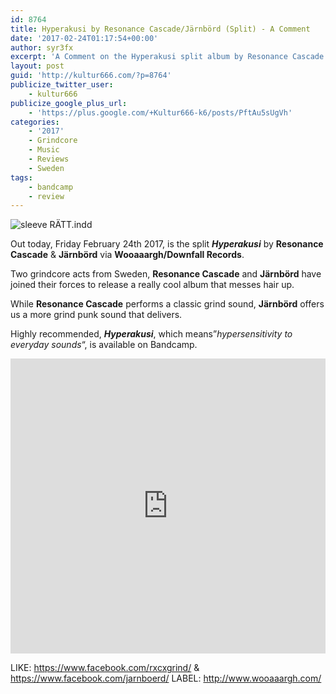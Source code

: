 ```yaml
---
id: 8764
title: Hyperakusi by Resonance Cascade/Järnbörd (Split) - A Comment
date: '2017-02-24T01:17:54+00:00'
author: syr3fx
excerpt: 'A Comment on the Hyperakusi split album by Resonance Cascade and Järnbörd (2017).'
layout: post
guid: 'http://kultur666.com/?p=8764'
publicize_twitter_user:
    - kultur666
publicize_google_plus_url:
    - 'https://plus.google.com/+Kultur666-k6/posts/PftAu5sUgVh'
categories:
    - '2017'
    - Grindcore
    - Music
    - Reviews
    - Sweden
tags:
    - bandcamp
    - review
---
```


![sleeve RÄTT.indd](http://localhost:8080/wp-content/uploads/2017/02/rc-jb-split-cover-1400px.jpg?w=680)

Out today, Friday February 24th 2017, is the split ***Hyperakusi*** by **Resonance Cascade** &amp; **Järnbörd** via **Wooaaargh/Downfall Records**.

Two grindcore acts from Sweden, **Resonance Cascade** and **Järnbörd** have joined their forces to release a really cool album that messes hair up.

While **Resonance Cascade** performs a classic grind sound, **Järnbörd** offers us a more grind punk sound that delivers.

Highly recommended, ***Hyperakusi***, which means”*hypersensitivity to everyday sounds*“, is available on Bandcamp.

<iframe style="border: 0; width: 100%; height: 472px;" src="https://bandcamp.com/EmbeddedPlayer/album=4240868524/size=large/bgcol=333333/linkcol=e99708/tracklist=false/transparent=true/" seamless></iframe>

LIKE: <https://www.facebook.com/rxcxgrind/> &amp; <https://www.facebook.com/jarnboerd/>
LABEL: <http://www.wooaaargh.com/>